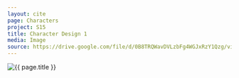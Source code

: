 ```yaml
---
layout: cite
page: Characters
project: S15
title: Character Design 1
media: Image
source: https://drive.google.com/file/d/0B8TRQWavDVLzbFg4WGJxRzY1Qzg/view?usp=sharing
---
```

![{{ page.title }}](/projects/S15/characters/design1.jpg)
